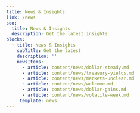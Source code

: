 ```yaml
---
title: News & Insights
link: /news
seo:
  title: News & Insights
  description: Get the latest insights
blocks:
  - title: News & Insights
    subTitle: Get the latest
    description: ''
    newsItems:
      - article: content/news/dollar-steady.md
      - article: content/news/treasury-yields.md
      - article: content/news/markets-unclear.md
      - article: content/news/welcome.md
      - article: content/news/dollar-gains.md
      - article: content/news/volatile-week.md
    _template: news
---
```


